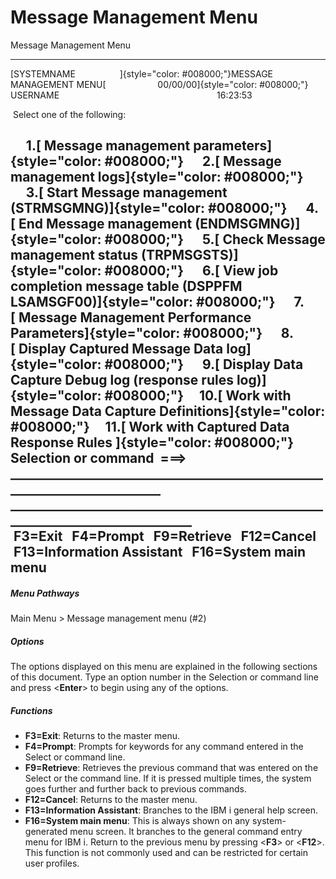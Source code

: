 # Message Management Menu

Message Management Menu

  ----------------------------------------------------------------------------------------------------------------------------------------------------------------

[SYSTEMNAME                  ]{style="color: #008000;"}MESSAGE MANAGEMENT MENU[                     00/00/00]{style="color: #008000;"}   USERNAME                                                                16:23:53

   Select one of the following:

       1.[ Message management parameters]{style="color: #008000;"}        2.[ Message management logs]{style="color: #008000;"}
       3.[ Start Message management (STRMSGMNG)]{style="color: #008000;"}        4.[ End Message management (ENDMSGMNG)]{style="color: #008000;"}
       5.[ Check Message management status (TRPMSGSTS)]{style="color: #008000;"}        6.[ View job completion message table (DSPPFM LSAMSGF00)]{style="color: #008000;"}
       7.[ Message Management Performance Parameters]{style="color: #008000;"}        8.[ Display Captured Message Data log]{style="color: #008000;"}
       9.[ Display Data Capture Debug log (response rules log)]{style="color: #008000;"}       10.[ Work with Message Data Capture Definitions]{style="color: #008000;"}
      11.[ Work with Captured Data Response Rules ]{style="color: #008000;"}
  Selection or command
   ===\> \_\_\_\_\_\_\_\_\_\_\_\_\_\_\_\_\_\_\_\_\_\_\_\_\_\_\_\_\_\_\_\_\_\_\_\_\_\_\_\_\_\_\_\_\_\_\_\_\_\_\_\_\_\_\_\_\_\_\_\_\_\_\_\_\_\_\_\_\_\_\_\_\_\_
  \_\_\_\_\_\_\_\_\_\_\_\_\_\_\_\_\_\_\_\_\_\_\_\_\_\_\_\_\_\_\_\_\_\_\_\_\_\_\_\_\_\_\_\_\_\_\_\_\_\_\_\_\_\_\_\_\_\_\_\_\_\_\_\_\_\_\_\_\_\_\_\_\_\_\_\_\_\_\_
   F3=Exit   F4=Prompt   F9=Retrieve   F12=Cancel
   F13=Information Assistant   F16=System main menu
  ----------------------------------------------------------------------------------------------------------------------------------------------------------------

##### Menu Pathways

Main Menu \> Message management menu (\#2)

##### Options

The options displayed on this menu are explained in the following
sections of this document. Type an option number in the Selection or
command line and press \<**Enter**\> to begin using any of the options.

##### Functions

- **F3=Exit**: Returns to the master menu.
- **F4=Prompt**: Prompts for keywords for any command entered in the
    Select or command line.
- **F9=Retrieve**: Retrieves the previous command that was entered on
    the Select or the command line. If it is pressed multiple times, the
    system goes further and further back to previous commands.
- **F12=Cancel**: Returns to the master menu.
- **F13=Information Assistant**: Branches to the IBM i general help
    screen.
- **F16=System main menu**: This is always shown on any
    system-generated menu screen. It branches to the general command
    entry menu for IBM i. Return to the previous menu by pressing
    \<**F3**\> or \<**F12**\>. This function is not commonly used and
    can be restricted for certain user profiles.
